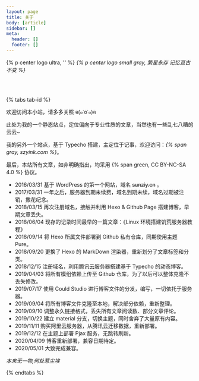 ```yaml
---
layout: page
title: 关于
body: [article]
sidebar: []
meta:
  header: []
  footer: []
---
```



{% p center logo ultra, '<i class="fal fa-dagger" style="color: #a6d5fa" title="爱我"></i>' %}
*{% p center logo small gray, 繁星永存 记忆亘古不变 %}*

<br>
<br>

{% tabs tab-id %}

<!-- tab <i class="fal fa-kiss-wink-heart"></i><i style="font-weight: normal;font-style: normal;">&nbsp;关于本站</i> -->

欢迎访问本小站，请多多关照 ฅ(๑˙o˙๑)ฅ

此处为我的一个静态站点，定位偏向于专业性质的文章，当然也有一些乱七八糟的云云~

我的另外一个站点，基于 Typecho 搭建，主定位于记事，欢迎访问：*{% span gray, szyink.com %}*。

最后，本站所有文章，如非明确指出，均采用 {% span green, CC BY-NC-SA 4.0 %} 协议。

<!-- endtab -->


<!-- tab <i class="fal fa-kiwi-bird"></i><i style="font-weight: normal;font-style: normal;">&nbsp;  博客大事记</i> -->

- 2016/03/31 基于 WordPress 的第一个网站，域名 ~~sunziy.cn~~ 。
- 2017/03/31 一年之后，服务器到期未续费，域名到期未续，域名过期被注销，撒花纪念。
- 2018/03/15 再次注册域名，接触并利用 Hexo & Github Page 搭建博客，早期文章丢失。
- 2018/06/04 现存的记录时间最早的一篇文章：《Linux 环境搭建饥荒服务器教程》
- 2018/09/14 将 Hexo 所属文件部署到 Github 私有仓库，同期使用主题 Pure。
- 2018/09/20 更换了 Hexo 的 MarkDown 渲染器，重新划分了文章标签和分类。
- 2018/12/15 注册域名，利用腾讯云服务器搭建基于 Typecho 的动态博客。
- 2019/04/03 将所有模组依赖上传至 Github 仓库，为了以后可以整体克隆不丢失修改。
- 2019/07/17 使用 Could Studio 进行博客文件的分发，编写，一切依托于服务器。
- 2019/09/04 将所有博客文件克隆至本地，解决部分依赖，重新整理。
- 2019/09/10 调整永久链接格式，丢失所有文章阅读数、部分文章评论。
- 2019/10/22 建立 material 分支，切换主题，同时舍弃了大量原有内容。
- 2019/11/11 购买阿里云服务器，从腾讯云迁移数据，重新部署。
- 2019/12/12 在主题上部署 Pjax 服务，无跳转刷新。
- 2020/04/09 博客重新部署，兼容日期待定。
- 2020/05/01 大致完成兼容。

<!-- endtab -->

<!-- tab <i class="fal fa-fingerprint"></i> -->

*本来无一物,何处惹尘埃*

<!-- endtab -->

{% endtabs %}


    

